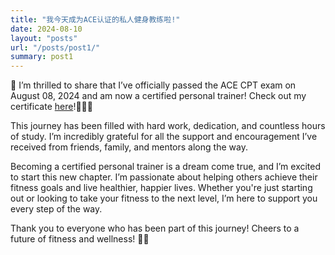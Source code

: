 ```yaml
---
title: "我今天成为ACE认证的私人健身教练啦!"
date: 2024-08-10
layout: "posts"
url: "/posts/post1/"
summary: post1
---
```


🎉 I’m thrilled to share that I’ve officially passed the ACE CPT exam on August 08, 2024 and am now a certified personal trainer! Check out my certificate [here](https://credentials.acefitness.org/b6c1d419-6303-429b-be98-85151c8935f5#gs.cunybr)!🏋️‍♂️💪

This journey has been filled with hard work, dedication, and countless hours of study. I’m incredibly grateful for all the support and encouragement I’ve received from friends, family, and mentors along the way.

Becoming a certified personal trainer is a dream come true, and I’m excited to start this new chapter. I’m passionate about helping others achieve their fitness goals and live healthier, happier lives. Whether you're just starting out or looking to take your fitness to the next level, I’m here to support you every step of the way.

Thank you to everyone who has been part of this journey! Cheers to a future of fitness and wellness! 🙌✨